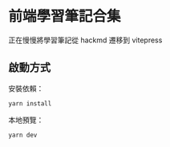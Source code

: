 # 前端學習筆記合集

正在慢慢將學習筆記從 hackmd 遷移到 vitepress

## 啟動方式

安裝依賴：
```sh
yarn install
```

本地預覽：
```sh
yarn dev
```
